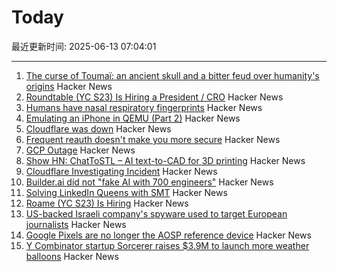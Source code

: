 # Today

最近更新时间: 2025-06-13 07:04:01

--- 
1. [The curse of Toumaï: an ancient skull and a bitter feud over humanity's origins](https://www.theguardian.com/science/2025/may/27/the-curse-of-toumai-ancient-skull-disputed-femur-feud-humanity-origins) Hacker News
2. [Roundtable (YC S23) Is Hiring a President / CRO](https://www.ycombinator.com/companies/roundtable/jobs/wmPTI9F-president-cro-founding) Hacker News
3. [Humans have nasal respiratory fingerprints](https://www.cell.com/current-biology/fulltext/S0960-9822(25)00583-4) Hacker News
4. [Emulating an iPhone in QEMU (Part 2)](https://eshard.com/posts/emulating-ios-14-with-qemu-part2) Hacker News
5. [Cloudflare was down](https://www.cloudflarestatus.com/incidents/25r9t0vz99rp) Hacker News
6. [Frequent reauth doesn't make you more secure](https://tailscale.com/blog/frequent-reath-security) Hacker News
7. [GCP Outage](https://status.cloud.google.com/) Hacker News
8. [Show HN: ChatToSTL – AI text-to-CAD for 3D printing](https://huggingface.co/spaces/flowfulai/ChatToSTL) Hacker News
9. [Cloudflare Investigating Incident](https://www.cloudflarestatus.com/incidents/25r9t0vz99rp) Hacker News
10. [Builder.ai did not "fake AI with 700 engineers"](https://newsletter.pragmaticengineer.com/p/the-pulse-137) Hacker News
11. [Solving LinkedIn Queens with SMT](https://buttondown.com/hillelwayne/archive/solving-linkedin-queens-with-smt/) Hacker News
12. [Roame (YC S23) Is Hiring](https://www.ycombinator.com/companies/roame/jobs/9QhTM31-founding-product-ai-engineer) Hacker News
13. [US-backed Israeli company's spyware used to target European journalists](https://apnews.com/article/spyware-italy-paragon-meloni-pegasus-f36dd32106f44398ee24001317ccf2bb) Hacker News
14. [Google Pixels are no longer the AOSP reference device](https://9to5google.com/2025/06/12/android-open-source-project-pixel-change/) Hacker News
15. [Y Combinator startup Sorcerer raises $3.9M to launch more weather balloons](https://www.axios.com/pro/climate-deals/2025/06/12/sorcerer-seed-weather-balloons) Hacker News

